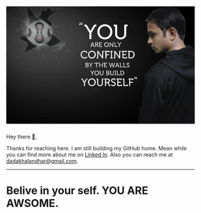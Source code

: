 # [![Dada Khalandhar](https://github.com/DadaKhalandharGooty/DadaKhalandharGooty/blob/main/main/icon/Header.jpg)](https://www.linkedin.com/in/dada-khalandhar-3551445b/)

</p>

Hey there 👋,

Thanks for reaching here. I am still building my GitHub home. Mean while you can find more about me on [Linked In](https://www.linkedin.com/in/dada-khalandhar-3551445b/). Also you can reach me at [dadakhalandhar@gmail.com](mailto:dadakhalandhar@gmail.com?subject=Reaching%20you%20be%20looking%20at%20your%20profile%20in%20GitHub).

  ---
 
 <p>

 # Belive in your self. YOU ARE AWSOME.

